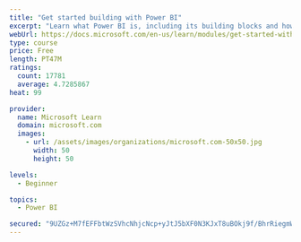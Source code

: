 ```yaml
---
title: "Get started building with Power BI"
excerpt: "Learn what Power BI is, including its building blocks and how they work together."
webUrl: https://docs.microsoft.com/en-us/learn/modules/get-started-with-power-bi/
type: course
price: Free
length: PT47M
ratings:
  count: 17781
  average: 4.7285867
heat: 99

provider:
  name: Microsoft Learn
  domain: microsoft.com
  images:
    - url: /assets/images/organizations/microsoft.com-50x50.jpg
      width: 50
      height: 50

levels:
  - Beginner

topics:
  - Power BI

secured: "9UZGz+M7fEFFbtWzSVhcNhjcNcp+yJtJ5bXF0N3KJxT8uBOkj9f/BhrRiegmWJcHz82q4w5ppCHpYunDnhgND/WDdBElfSBpmMcaAQQSDbr8MiF9lp+yBeeNB8jNJzr2lmfq1b0ukj+tYsRNn7XATBXv6gYqodjSBh5Xj/MByqnOAM5I2eQDbVjV54l8hfnUGwGl/AtyEncPmMYXgL8DFIK4+zwhs8aAaWU+6yGZGK0G6VnuhelKbwgZ9Vuzq1G/5BN0Ny16HHpBBZk8/h298khghfQRhzED9ueiO8rOynBbRRnsjJqb7155eRjCRiC2X+/WwyELTmsitHe9PlompWP549ynBIEBENrVzorXaymLlZ3BxEvMTO8mitZkCD6WmYW8OxpBtJPp2IZh2y3n2WqbLNiMjZ9Q5fL/bkjrGKgZHF7U/xp1L5PuT3xQFoH4;l3RBjVhgOFmYYcVSFnwJww=="
---
```


